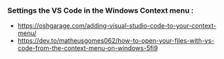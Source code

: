 

### Settings the VS Code in the Windows Context menu : 
- https://oshgarage.com/adding-visual-studio-code-to-your-context-menu/
- https://dev.to/matheusgomes062/how-to-open-your-files-with-vs-code-from-the-context-menu-on-windows-5fi9
